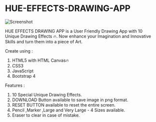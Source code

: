 # HUE-EFFECTS-DRAWING-APP

![Screenshot](http://lmsotfy.com/so.png)

HUE EFFECTS DRAWING APP is a User Friendly Drawing App with 10 Unique Drawing Effects 🔥. Now enhance your Imagination and Innovative Skills and turn them into a piece of Art.

Create using :
1. HTML5 with HTML Canvas🔥
2. CSS3
3. JavaScript
4. Bootstrap 4

Features :
1. 10 Special Unique Drawing Effects.
2. DOWNLOAD Button available to save image in png format.
3. RESET BUTTON available to reset the entire screen.
4. Pencil ,Marker ,Large and Very Large - 4 Sizes available.
5. Eraser to clear in case of mistake.
